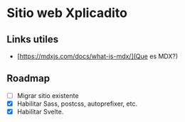 # Sitio web Xplicadito

## Links utiles

- [https://mdxjs.com/docs/what-is-mdx/](Que es MDX?)

## Roadmap

- [ ] Migrar sitio existente
- [X] Habilitar Sass, postcss, autoprefixer, etc.
- [X] Habilitar Svelte.
